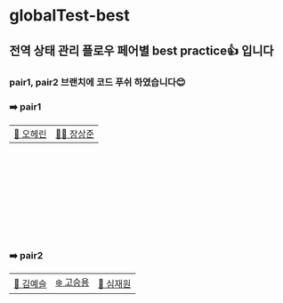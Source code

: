 # globalTest-best

## 전역 상태 관리 플로우 페어별 best practice👍 입니다
### pair1, pair2 브랜치에 코드 푸쉬 하였습니다😊

### ➡️ pair1

<table style="margin-left: auto; margin-right: auto; width: 600px; height: 200px;">
  <tr>
    <td><a href="https://github.com/ooherin">🐬 오헤린</a></td>
    <td><a href="https://github.com/Jang-Sang">👨‍🌾 장상준</a></td>
  </tr>
</table>


### ➡️ pair2

<table style="margin-left: auto; margin-right: auto; width: 600px; height: 200px;">
  <tr>
    <td><a href="https://github.com/yesoryeseul">🥰 김예슬</a></td>
    <td><a href="https://github.com/seungyonggo">❄️ 고승용</a></td>
    <td><a href="https://github.com/GrayHound0801">🦊 심재원</a></td>
  </tr>
</table>
